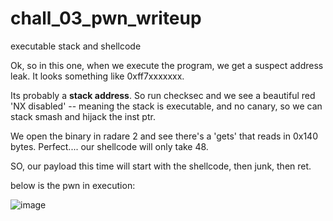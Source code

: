 # chall_03_pwn_writeup
executable stack and shellcode


Ok, so in this one, when we execute the program, we get a suspect address leak. It looks something like 0xff7xxxxxxx.

 Its probably a **stack address**. So run checksec and we see a beautiful red 'NX disabled' -- meaning the stack is executable, and no canary, so we can stack smash and hijack the inst ptr. 
 
 We open the binary in radare 2 and see there's a 'gets' that reads in 0x140 bytes. Perfect.... our shellcode will only take 48. 
 
 SO, our payload this time will start with the shellcode, then junk, then ret. 
 
 below is the pwn in execution: 
 
 
 ![image](https://user-images.githubusercontent.com/79220528/159326751-6e591200-a27e-41a2-b9ca-f0cc5a7d55f4.png)
